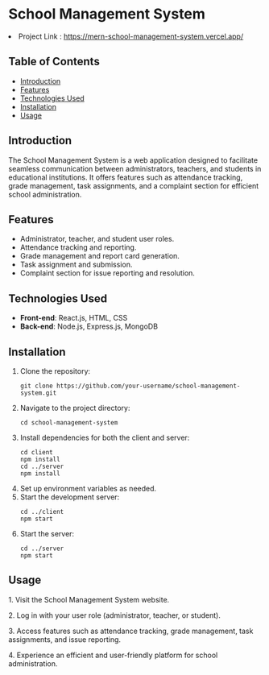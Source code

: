 <!DOCTYPE html>
<html>


   
   

<body>
    <h1>School Management System</h1>
     <li>Project Link :  <a href="https://mern-school-management-system.vercel.app/">https://mern-school-management-system.vercel.app/</a></li>
 

<h2>Table of Contents</h2>
<ul>
        <li><a href="#introduction">Introduction</a></li>
        <li><a href="#features">Features</a></li>
        <li><a href="#technologies-used">Technologies Used</a></li>
        <li><a href="#installation">Installation</a></li>
        <li><a href="#usage">Usage</a></li>
      
   </ul>

<h2>Introduction</h2>
    <p>The School Management System is a web application designed to facilitate seamless communication between administrators, teachers, and students in educational institutions. It offers features such as attendance tracking, grade management, task assignments, and a complaint section for efficient school administration.</p>

<h2>Features</h2>
    <ul>
        <li>Administrator, teacher, and student user roles.</li>
        <li>Attendance tracking and reporting.</li>
        <li>Grade management and report card generation.</li>
        <li>Task assignment and submission.</li>
        <li>Complaint section for issue reporting and resolution.</li>
    </ul>

<h2>Technologies Used</h2>
    <ul>
        <li><strong>Front-end</strong>: React.js, HTML, CSS</li>
        <li><strong>Back-end</strong>: Node.js, Express.js, MongoDB</li>
    </ul>

<h2>Installation</h2>
    <ol>
        <li>Clone the repository:
            <pre><code>git clone https://github.com/your-username/school-management-system.git</code></pre>
        </li>
        <li>Navigate to the project directory:
            <pre><code>cd school-management-system</code></pre>
        </li>
        <li>Install dependencies for both the client and server:
            <pre><code>cd client
npm install
cd ../server
npm install</code></pre>
        </li>
        <li>Set up environment variables as needed.</li>
        <li>Start the development server:
            <pre><code>cd ../client
npm start</code></pre>
        </li>
        <li>Start the server:
            <pre><code>cd ../server
npm start</code></pre>
        </li>
    </ol>

<h2>Usage</h2>
    <p>1. Visit the School Management System website.</p>
    <p>2. Log in with your user role (administrator, teacher, or student).</p>
    <p>3. Access features such as attendance tracking, grade management, task assignments, and issue reporting.</p>
    <p>4. Experience an efficient and user-friendly platform for school administration.</p>

    
</body>

</html>
